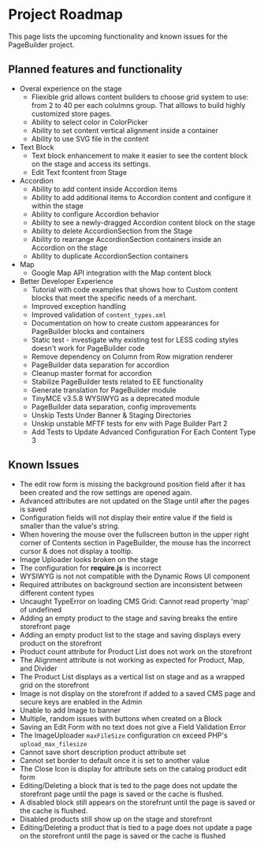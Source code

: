 # Project Roadmap

This page lists the upcoming functionality and known issues for the PageBuilder project.

## Planned features and functionality
* Overal experience on the stage
  * Fliexible grid allows content builders to choose grid system to use: from 2 to 40 per each colulmns group. That alllows to build highly customized store pages. <!-- MAGETWO-87048 -->
  * Ability to select color in ColorPicker <!-- MAGETWO-90240 -->
  * Ability to set content vertical alignment inside a container <!-- MAGETWO-90242 -->
  * Ability to use SVG file in the content <!-- MAGETWO-53778 -->
* Text Block
  * Text block enhancement to make it easier to see the content block on the stage and access its settings. <!-- MAGETWO-87070 -->
  * Edit Text fcontent from Stage <!--MAGETWO-86724-->
 * Accordion
   * Ability to add content inside Accordion items <!-- MAGETWO-66514 -->
   * Ability to add additional items to Accordion content and configure it within the stage <!-- MAGETWO-87046 -->
   * Ability to configure Accordion behavior <!-- MAGETWO-87098 -->
   * Ability to see a newly-dragged Accordion content block on the stage <!-- MAGETWO-87089 -->
   * Ability to delete AccordionSection from the Stage <!-- MAGETWO-87053 -->
   * Ability to rearrange AccordionSection containers inside an Accordion on the stage <!-- MAGETWO-87051 -->
   * Ability to duplicate AccordionSection containers <!-- MAGETWO-88857 -->
* Map
  * Google Map API integration with the Map content block <!-- MAGETWO-88225 -->
* Better Developer Experience
  * Tutorial with code examples that shows how to Custom content blocks that meet the specific needs of a merchant. <!-- MAGETWO-72564 -->
  * Improved exception handling <!-- MAGETWO-88348 -->
  * Improved validation of `content_types.xml` <!-- MAGETWO-88379 -->
  * Documentation on how to create custom appearances for PageBuilder blocks and containers <!-- MAGETWO-86522 -->
  * Static test - investigate why existing test for LESS coding styles doesn't work for PageBuilder code <!-- MAGETWO-87592 -->
  * Remove dependency on Column from Row migration renderer <!-- MAGETWO-88772 -->
  * PageBuilder data separation for accordion <!--MAGETWO-89188-->
  * Cleanup master format for accordion <!--MAGETWO-89226-->
  * Stabilize PageBuilder tests related to EE functionality <!--MAGETWO-87898-->
  * Generate translation for PageBuilder module <!--MAGETWO-88456-->
  * TinyMCE v3.5.8 WYSIWYG as a deprecated module <!--MAGETWO-89695-->
  * PageBuilder data separation, config improvements <!--MAGETWO-88351-->
  * Unskip Tests Under Banner & Staging Directories <!--MAGETWO-90239-->
  * Unskip unstable MFTF tests for env with Page Builder Part 2 <!-- MAGETWO-89829-->
  * Add Tests to Update Advanced Configuration For Each Content Type 3 <!--MAGETWO-90175-->



## Known Issues

* The edit row form is missing the background position field after it has been created and the row settings are opened again. <!-- MAGETWO-89477 -->
* Advanced attributes are not updated on the Stage until after the pages is saved <!-- MAGETWO-89560 -->
* Configuration fields will not display their entire value if the field is smaller than the value's string. <!-- MAGETWO-88226 -->
* When hovering the mouse over the fullscreen button in the upper right corner of Contents section in PageBuilder, the mouse has the incorrect cursor & does not display a tooltip. <!-- MAGETWO-88353 -->
* Image Uploader looks broken on the stage <!-- MAGETWO-90116 -->
* The configuration for **require.js** is incorrect <!-- MAGETWO-81327 -->
* WYSIWYG is not not compatible with the Dynamic Rows UI component <!-- MAGETWO-80151 -->
* Required attributes on background section are inconsistent between different content types <!-- MAGETWO-86986 -->
* Uncaught TypeError on loading CMS Grid: Cannot read property 'map' of undefined <!-- MAGETWO-89950 -->
* Adding an empty product to the stage and saving breaks the entire storefront page <!-- MAGETWO-89998 -->
* Adding an empty product list to the stage and saving displays every product on the storefront <!-- MAGETWO-90010 -->
* Product count attribute for Product List does not work on the storefront <!-- MAGETWO-90100 -->
* The Alignment attribute is not working as expected for Product, Map, and Divider <!-- MAGETWO-90101 -->
* The Product List displays as a vertical list on stage and as a wrapped grid on the storefront <!-- MAGETWO-90102 -->
* Image is not display on the storefront if added to a saved CMS page and secure keys are enabled in the Admin <!-- MAGETWO-90177 -->
* Unable to add Image to banner <!-- MAGETWO-90178 -->
* Multiple, random issues with buttons when created on a Block <!-- MAGETWO-90184 -->
* Saving an Edit Form with no text does not give a Field Validation Error <!-- MAGETWO-98867 -->
* The ImageUploader `maxFileSize` configuration cn exceed PHP's `upload_max_filesize` <!-- MAGETWO-90241 -->
* Cannot save short description product attribute set <!-- MAGETWO-90277 -->
* Cannot set border to default once it is set to another value <!-- MAGETWO-90283 -->
* The Close Icon is display for attribute sets on the catalog product edit form <!-- MAGETWO-90347 -->
* Editing/Deleting a block that is ted to the page does not update the storefront page until the page is saved or the cache is flushed. <!-- MAGETWO-90429 -->
* A disabled block still appears on the storefrunt until the page is saved or the cache is flushed. <!-- MAGETWO-90430 -->
* Disabled products still show up on the stage and storefront <!-- MAGETWO-90431 -->
* Editing/Deleting a product that is tied to a page does not update a page on the storefront until the page is saved or the cache is flushed <!-- MAGETWO-90432 -->


